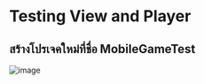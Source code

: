 # Testing View and Player
## สร้างโปรเจคใหม่ที่ชื่อ MobileGameTest
![image](https://user-images.githubusercontent.com/101574457/218524266-efb7d901-933e-4677-b325-c25677f245c1.png)
